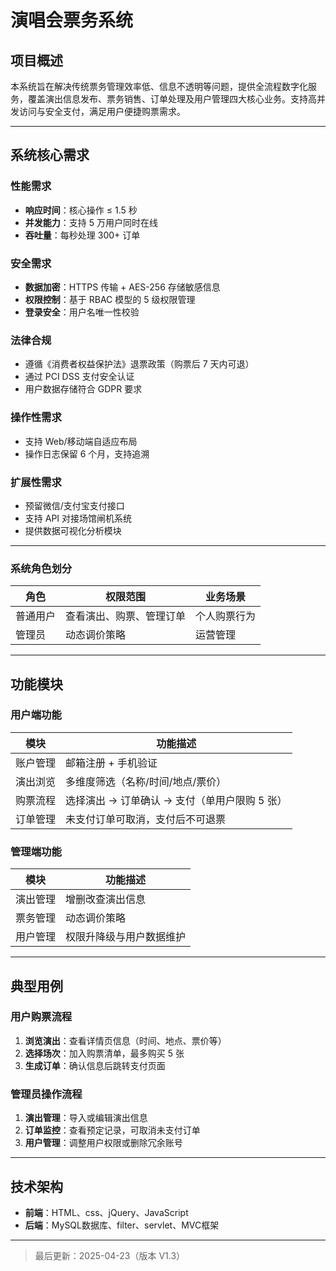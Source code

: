 # 演唱会票务系统

## 项目概述
本系统旨在解决传统票务管理效率低、信息不透明等问题，提供全流程数字化服务，覆盖演出信息发布、票务销售、订单处理及用户管理四大核心业务。支持高并发访问与安全支付，满足用户便捷购票需求。

---

## 系统核心需求

### 性能需求
- **响应时间**：核心操作 ≤ 1.5 秒  
- **并发能力**：支持 5 万用户同时在线  
- **吞吐量**：每秒处理 300+ 订单  

### 安全需求
- **数据加密**：HTTPS 传输 + AES-256 存储敏感信息  
- **权限控制**：基于 RBAC 模型的 5 级权限管理  
- **登录安全**：用户名唯一性校验  

### 法律合规
- 遵循《消费者权益保护法》退票政策（购票后 7 天内可退）  
- 通过 PCI DSS 支付安全认证  
- 用户数据存储符合 GDPR 要求  

### 操作性需求
- 支持 Web/移动端自适应布局  
- 操作日志保留 6 个月，支持追溯  

### 扩展性需求
- 预留微信/支付宝支付接口  
- 支持 API 对接场馆闸机系统  
- 提供数据可视化分析模块  

---

### 系统角色划分
| 角色       | 权限范围                    |业务场景    |
|----------- |----------------------------|------------|
| 普通用户   | 查看演出、购票、管理订单      |个人购票行为 |
| 管理员     | 动态调价策略                 |运营管理    |

---

## 功能模块

### 用户端功能
| 模块       | 功能描述                                     |
|------------|--------------------------------------------|
| 账户管理   | 邮箱注册 + 手机验证                         |
| 演出浏览   | 多维度筛选（名称/时间/地点/票价）           |
| 购票流程   | 选择演出 → 订单确认 → 支付（单用户限购 5 张） |
| 订单管理   | 未支付订单可取消，支付后不可退票             |

### 管理端功能
| 模块       | 功能描述                     |
|------------|----------------------------|
| 演出管理   | 增删改查演出信息             |
| 票务管理   | 动态调价策略                 |
| 用户管理   | 权限升降级与用户数据维护      |

---

## 典型用例

### 用户购票流程
1. **浏览演出**：查看详情页信息（时间、地点、票价等）  
2. **选择场次**：加入购票清单，最多购买 5 张  
3. **生成订单**：确认信息后跳转支付页面  
  

### 管理员操作流程
1. **演出管理**：导入或编辑演出信息  
2. **订单监控**：查看预定记录，可取消未支付订单  
3. **用户管理**：调整用户权限或删除冗余账号  

---

## 技术架构
- **前端**：HTML、css、jQuery、JavaScript  
- **后端**：MySQL数据库、filter、servlet、MVC框架  
---

  

> 最后更新：2025-04-23（版本 V1.3）
